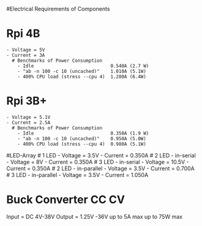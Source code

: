 
#Electrical Requirements of Components
  # Rpi 4B
    - Voltage = 5V
    - Current = 3A
      # Benchmarks of Power Consumption
        - Idle                            0.540A (2.7 W)
        - "ab -n 100 -c 10 (uncached)"    1.010A (5.1W)
        - 400% CPU load (stress --cpu 4)  1.280A (6.4W) 

  # Rpi 3B+
    - Voltage = 5.1V
    - Current = 2.5A
      # Benchmarks of Power Consumption
        - Idle                            0.350A (1.9 W)
        - "ab -n 100 -c 10 (uncached)"    0.950A (5.0W)
        - 400% CPU load (stress --cpu 4)  0.980A (5.1W) 

  #LED-Array
    # 1 LED
      - Voltage = 3.5V
      - Current = 0.350A
    # 2 LED - in-serial
      - Voltage = 8V
      - Current = 0.350A
    # 3 LED - in-serial
      - Voltage = 10.5V
      - Current = 0.350A
    # 2 LED - in-parallel
      - Voltage = 3.5V
      - Current = 0.700A
    # 3 LED - in-parallel
      - Voltage = 3.5V
      - Current = 1.050A


# Buck Converter  CC CV
  Input = DC 4V-38V
  Output = 1.25V -36V
           up to 5A max
           up to 75W max

